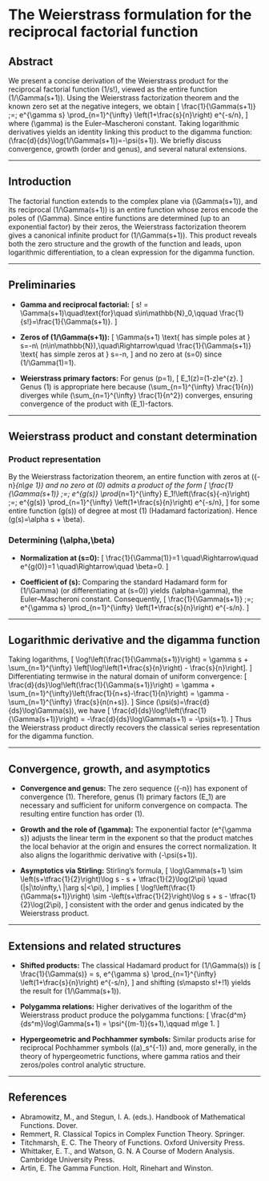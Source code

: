 # The Weierstrass formulation for the reciprocal factorial function

## Abstract

We present a concise derivation of the Weierstrass product for the reciprocal factorial function \(1/s!\), viewed as the entire function \(1/\Gamma(s+1)\). Using the Weierstrass factorization theorem and the known zero set at the negative integers, we obtain
\[
\frac{1}{\Gamma(s+1)} \;=\; e^{\gamma s} \prod_{n=1}^{\infty} \left(1+\frac{s}{n}\right) e^{-s/n},
\]
where \(\gamma\) is the Euler–Mascheroni constant. Taking logarithmic derivatives yields an identity linking this product to the digamma function: \(\frac{d}{ds}\log(1/\Gamma(s+1))=-\psi(s+1)\). We briefly discuss convergence, growth (order and genus), and several natural extensions.

---

## Introduction

The factorial function extends to the complex plane via \(\Gamma(s+1)\), and its reciprocal \(1/\Gamma(s+1)\) is an entire function whose zeros encode the poles of \(\Gamma\). Since entire functions are determined (up to an exponential factor) by their zeros, the Weierstrass factorization theorem gives a canonical infinite product for \(1/\Gamma(s+1)\). This product reveals both the zero structure and the growth of the function and leads, upon logarithmic differentiation, to a clean expression for the digamma function.

---

## Preliminaries

- **Gamma and reciprocal factorial:**
  \[
  s! = \Gamma(s+1)\quad\text{for}\quad s\in\mathbb{N}_0,\qquad \frac{1}{s!}=\frac{1}{\Gamma(s+1)}.
  \]

- **Zeros of \(1/\Gamma(s+1)\):**
  \[
  \Gamma(s+1) \text{ has simple poles at } s=-n\ (n\in\mathbb{N}),\quad\Rightarrow\quad \frac{1}{\Gamma(s+1)} \text{ has simple zeros at } s=-n,
  \]
  and no zero at \(s=0\) since \(1/\Gamma(1)=1\).

- **Weierstrass primary factors:**
  For genus \(p=1\),
  \[
  E_1(z)=(1-z)e^{z}.
  \]
  Genus \(1\) is appropriate here because \(\sum_{n=1}^{\infty} \frac{1}{n}\) diverges while \(\sum_{n=1}^{\infty} \frac{1}{n^2}\) converges, ensuring convergence of the product with \(E_1\)-factors.

---

## Weierstrass product and constant determination

### Product representation

By the Weierstrass factorization theorem, an entire function with zeros at \(\{-n\}_{n\ge 1}\) and no zero at \(0\) admits a product of the form
\[
\frac{1}{\Gamma(s+1)} \;=\; e^{g(s)} \prod_{n=1}^{\infty} E_1\!\left(\frac{s}{-n}\right)
\;=\; e^{g(s)} \prod_{n=1}^{\infty} \left(1+\frac{s}{n}\right) e^{-s/n},
\]
for some entire function \(g(s)\) of degree at most \(1\) (Hadamard factorization). Hence \(g(s)=\alpha s + \beta\).

### Determining \(\alpha,\beta\)

- **Normalization at \(s=0\):**
  \[
  \frac{1}{\Gamma(1)}=1 \quad\Rightarrow\quad e^{g(0)}=1 \quad\Rightarrow\quad \beta=0.
  \]

- **Coefficient of \(s\):**
  Comparing the standard Hadamard form for \(1/\Gamma\) (or differentiating at \(s=0\)) yields \(\alpha=\gamma\), the Euler–Mascheroni constant. Consequently,
  \[
  \frac{1}{\Gamma(s+1)} \;=\; e^{\gamma s} \prod_{n=1}^{\infty} \left(1+\frac{s}{n}\right) e^{-s/n}.
  \]

---

## Logarithmic derivative and the digamma function

Taking logarithms,
\[
\log\!\left(\frac{1}{\Gamma(s+1)}\right)
= \gamma s + \sum_{n=1}^{\infty} \left[\log\!\left(1+\frac{s}{n}\right) - \frac{s}{n}\right].
\]
Differentiating termwise in the natural domain of uniform convergence:
\[
\frac{d}{ds}\log\!\left(\frac{1}{\Gamma(s+1)}\right)
= \gamma + \sum_{n=1}^{\infty}\left(\frac{1}{n+s}-\frac{1}{n}\right)
= \gamma - \sum_{n=1}^{\infty} \frac{s}{n(n+s)}.
\]
Since \(\psi(s)=\frac{d}{ds}\log\Gamma(s)\), we have
\[
\frac{d}{ds}\log\!\left(\frac{1}{\Gamma(s+1)}\right)
= -\frac{d}{ds}\log\Gamma(s+1)
= -\psi(s+1).
\]
Thus the Weierstrass product directly recovers the classical series representation for the digamma function.

---

## Convergence, growth, and asymptotics

- **Convergence and genus:**
  The zero sequence \(\{-n\}\) has exponent of convergence \(1\). Therefore, genus \(1\) primary factors \(E_1\) are necessary and sufficient for uniform convergence on compacta. The resulting entire function has order \(1\).

- **Growth and the role of \(\gamma\):**
  The exponential factor \(e^{\gamma s}\) adjusts the linear term in the exponent so that the product matches the local behavior at the origin and ensures the correct normalization. It also aligns the logarithmic derivative with \(-\psi(s+1)\).

- **Asymptotics via Stirling:**
  Stirling’s formula,
  \[
  \log\Gamma(s+1) \sim \left(s+\tfrac{1}{2}\right)\log s - s + \tfrac{1}{2}\log(2\pi) \quad (|s|\to\infty,\ |\arg s|<\pi),
  \]
  implies
  \[
  \log\!\left(\frac{1}{\Gamma(s+1)}\right) \sim -\left(s+\tfrac{1}{2}\right)\log s + s - \tfrac{1}{2}\log(2\pi),
  \]
  consistent with the order and genus indicated by the Weierstrass product.

---

## Extensions and related structures

- **Shifted products:**
  The classical Hadamard product for \(1/\Gamma(s)\) is
  \[
  \frac{1}{\Gamma(s)} = s\, e^{\gamma s} \prod_{n=1}^{\infty} \left(1+\frac{s}{n}\right) e^{-s/n},
  \]
  and shifting \(s\mapsto s\!+\!1\) yields the result for \(1/\Gamma(s+1)\).

- **Polygamma relations:**
  Higher derivatives of the logarithm of the Weierstrass product produce the polygamma functions:
  \[
  \frac{d^m}{ds^m}\log\Gamma(s+1) = \psi^{(m-1)}(s+1),\qquad m\ge 1.
  \]

- **Hypergeometric and Pochhammer symbols:**
  Similar products arise for reciprocal Pochhammer symbols \((a)_s^{-1}\) and, more generally, in the theory of hypergeometric functions, where gamma ratios and their zeros/poles control analytic structure.

---

## References

- Abramowitz, M., and Stegun, I. A. (eds.). Handbook of Mathematical Functions. Dover.
- Remmert, R. Classical Topics in Complex Function Theory. Springer.
- Titchmarsh, E. C. The Theory of Functions. Oxford University Press.
- Whittaker, E. T., and Watson, G. N. A Course of Modern Analysis. Cambridge University Press.
- Artin, E. The Gamma Function. Holt, Rinehart and Winston.